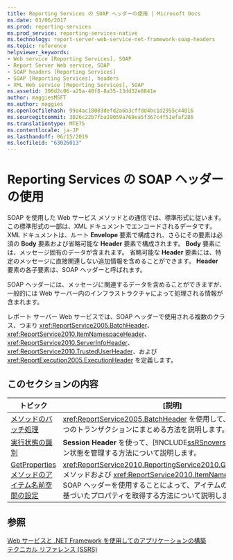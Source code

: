 ```yaml
---
title: Reporting Services の SOAP ヘッダーの使用 | Microsoft Docs
ms.date: 03/06/2017
ms.prod: reporting-services
ms.prod_service: reporting-services-native
ms.technology: report-server-web-service-net-framework-soap-headers
ms.topic: reference
helpviewer_keywords:
- Web service [Reporting Services], SOAP
- Report Server Web service, SOAP
- SOAP headers [Reporting Services]
- SOAP [Reporting Services], headers
- XML Web service [Reporting Services], SOAP
ms.assetid: 306d2c06-a25a-40f8-8a35-13dd32e8841e
author: maggiesMSFT
ms.author: maggies
ms.openlocfilehash: 99a4ac18003defd2a6b3cffdd4bc1d2955c44816
ms.sourcegitcommit: 3026c22b7fba19059a769ea5f367c4f51efaf286
ms.translationtype: MTE75
ms.contentlocale: ja-JP
ms.lasthandoff: 06/15/2019
ms.locfileid: "63026013"
---
```

# <a name="using-reporting-services-soap-headers"></a>Reporting Services の SOAP ヘッダーの使用
  SOAP を使用した Web サービス メソッドとの通信では、標準形式に従います。 この標準形式の一部は、XML ドキュメントでエンコードされるデータです。 XML ドキュメントは、ルート **Envelope** 要素で構成され、さらにその要素は必須の **Body** 要素および省略可能な **Header** 要素で構成されます。 **Body** 要素には、メッセージ固有のデータが含まれます。 省略可能な **Header** 要素には、特定のメッセージに直接関連しない追加情報を含めることができます。 **Header** 要素の各子要素は、SOAP ヘッダーと呼ばれます。  
  
 SOAP ヘッダーには、メッセージに関連するデータを含めることができますが、一般的には Web サーバー内のインフラストラクチャによって処理される情報が含まれます。  
  
 レポート サーバー Web サービスでは、SOAP ヘッダーで使用される複数のクラス、つまり <xref:ReportService2005.BatchHeader>、<xref:ReportService2010.ItemNamespaceHeader>、<xref:ReportService2010.ServerInfoHeader>、<xref:ReportService2010.TrustedUserHeader>、および <xref:ReportExecution2005.ExecutionHeader> を定義します。  
  
## <a name="in-this-section"></a>このセクションの内容  
  
|トピック|[説明]|  
|-----------|-----------------|  
|[メソッドのバッチ処理](../../reporting-services/report-server-web-service-net-framework-soap-headers/batching-methods.md)|<xref:ReportService2005.BatchHeader> を使用して、複数の操作を 1 つのトランザクションにまとめる方法を説明します。|  
|[実行状態の識別](../../reporting-services/report-server-web-service-net-framework-soap-headers/identifying-execution-state.md)|**Session Header** を使って、[!INCLUDE[ssRSnoversion](../../includes/ssrsnoversion-md.md)] でセッション状態を管理する方法について説明します。|  
|[GetProperties メソッドのアイテム名前空間の設定](../../reporting-services/report-server-web-service-net-framework-soap-headers/setting-the-item-namespace-for-the-getproperties-method.md)|<xref:ReportService2010.ReportingService2010.GetProperties%2A> メソッドおよび <xref:ReportService2010.ItemNamespaceHeader> SOAP ヘッダーを使用することによって、アイテムのパスまたは ID に基づいたプロパティを取得する方法について説明します。|  
  
## <a name="see-also"></a>参照  
 [Web サービスと .NET Framework を使用してのアプリケーションの構築](../../reporting-services/report-server-web-service/net-framework/building-applications-using-the-web-service-and-the-net-framework.md)   
 [テクニカル リファレンス (SSRS)](../../reporting-services/technical-reference-ssrs.md)  
  
  
